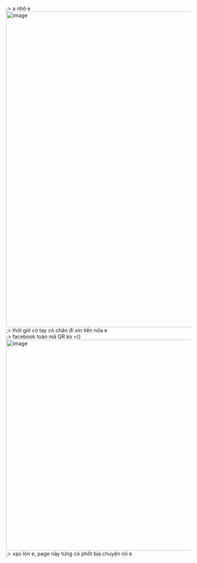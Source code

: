 ;> a nhô e<br>
<img width="1086" height="862" alt="image" src="https://github.com/user-attachments/assets/c4ef7621-30e4-48c3-ad16-648677094854" /><br>
;> thời giờ có tay có chân đi xin tiền nữa e<br>
;> facebook toàn mã QR ko =))<br>
<img width="1033" height="576" alt="image" src="https://github.com/user-attachments/assets/2797b361-92ce-4cbc-8f8a-8dd92e5ea2d9" /><br>
;> xạo lòn e, page này từng có phốt bịa chuyện ròi e
